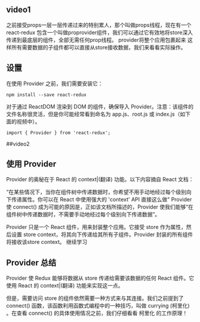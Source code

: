 ## video1
之前接受props一层一层传递过来的特别累人，那个叫做props线程，现在有一个react-redux
包含一个叫做proprovider组件，我们可以通过它有效地将store深入传递到最底层的组件，全部无需任何prop线程。
provider将整个应用包裹起来 这样所有需要数据的子组件都可以直接从store接收数据，我们来看看实际操作。

## 设置
在使用 Provider 之前，我们需要安装它：

```
npm install --save react-redux
```

对于通过 ReactDOM 渲染到 DOM 的组件，确保导入 Provider。注意：该组件的文件名称很灵活，但是你可能经常看到命名为 app.js、root.js 或 index.js（如下面的视频中）。

```
import { Provider } from 'react-redux';
```

##video2

## 使用 Provider
Provider 的奥秘在于 React 的 context|(翻译) 功能。以下内容摘自 React 文档：

“在某些情况下，当你在组件树中传递数据时，你希望不用手动地经过每个级别向下传递属性。你可以在 React 中使用强大的 'context' API 直接这么做"
Provider 使 connect() 成为可能的原因是，正如该文档所描述的，Provider 使我们能够“在组件树中传递数据时，不需要手动地经过每个级别向下传递数据”。

Provider 只是一个 React 组件，用来封装整个应用。它接受 store 作为属性，然后设置 store context，将其向下传递给其所有子组件。Provider 封装的所有组件将接收该store context。
继续学习

## Provider 总结
Provider 使 Redux 能够将数据从 store 传递给需要该数据的任何 React 组件。它使用 React 的 context|(翻译) 功能来实现这一点。

但是，需要访问 store 的组件依然需要一种方式来与其连接。我们之前提到了 connect() 函数，该函数利用函数式编程中的一种技巧，叫做 currying (柯里化) 。在查看 connect() 的具体使用情况之前，我们仔细看看 柯里化 的工作原理！